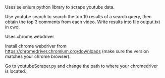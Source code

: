 Uses selenium python library to scrape youtube data.

Use youtube search to search the top 10 results of a search query, then obtain the top 3 comments from each video. Write results into file output.txt in cwd.

Uses chrome webdriver

Install chrome webdriver from https://chromedriver.chromium.org/downloads (make sure the version matches your chrome browser).

Go to youtubeScraper.py and change the path to where your chromedriver is located.

